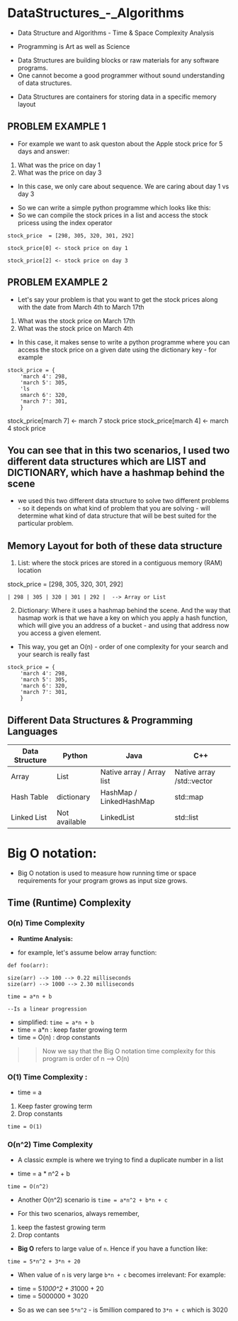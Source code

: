 # DataStructures_-_Algorithms
* Data Structure and Algorithms - Time &amp; Space Complexity Analysis 

* Programming is Art as well as Science 

- Data Structures are building blocks or raw materials for any software programs. 
- One cannot become a good programmer without sound understanding of data structures.

* Data Structures are containers for storing data in a specific memory layout 

## PROBLEM EXAMPLE 1  
- For example we want to ask queston about the Apple stock price for 5 days and answer:
1) What was the price on day 1
2) What was the price on day 3

* In this case, we only care about sequence. We are caring about day 1 vs day 3

- So we can write a simple python programme which looks like this:
- So we can compile the stock prices in a list and access the stock pricess using the index operator 

```
stock_price  = [298, 305, 320, 301, 292]

stock_price[0] <- stock price on day 1

stock_price[2] <- stock price on day 3
```

## PROBLEM EXAMPLE 2
- Let's say your problem is that you want to get the stock prices along with the date from March 4th to March 17th 

1) What was the stock price on March 17th 
2) What was the stock price on March 4th 

* In this case, it makes sense to write a python programme where you can access the stock price on a given date using the dictionary key - for example 

```
stock_price = {
    'march 4': 298, 
    'march 5': 305,
    'ls
    smarch 6': 320,
    'march 7': 301,
    }
```


stock_price[march 7] <- march 7 stock price
stock_price[march 4] <- march 4 stock price 

## You can see that in this two scenarios, I used two different data structures which are LIST and DICTIONARY, which have a hashmap behind the scene

* we used this two different data structure to solve two different problems - so it depends on what kind of problem that you are solving - will determine what kind of data structure that will be best suited for the particular problem. 

## Memory Layout for both of these data structure
1) List: where the stock prices are stored in a contiguous memory (RAM) location

stock_price = [298, 305, 320, 301, 292]
```
| 298 | 305 | 320 | 301 | 292 |  --> Array or List 
```

2) Dictionary: Where it uses a hashmap behind the scene. And the way that hasmap work is that we have a key on which you apply a hash function, which will give you an address of a bucket - and using that address now you access a given element. 

* This way, you get an O(n) - order of one complexity for your search and your search is really fast
```
stock_price = {
    'march 4': 298, 
    'march 5': 305,
    'march 6': 320,
    'march 7': 301,
    }
```

## Different Data Structures & Programming Languages  
| Data Structure  | Python        | Java                     | C++     |
| ---             | ---           | ---                      | ---
| Array           | List          | Native array / Array list| Native array /std::vector|
| Hash Table      | dictionary    | HashMap / LinkedHashMap  | std::map |
| Linked List     | Not available | LinkedList               | std::list  |

# Big O notation:
* Big O notation is used to measure how running time or space requirements for your program grows as input size grows.

## Time (Runtime) Complexity 

### O(n) Time Complexity 
- **Runtime Analysis:** 
* for example, let's assume below array function:
```
def foo(arr):

size(arr) --> 100 --> 0.22 milliseconds
size(arr) --> 1000 --> 2.30 milliseconds

time = a*n + b

--Is a linear progression
```

* simplified:
`time = a*n + b` 
* time = a*n  : keep faster growing term
* time = O(n) : drop constants 

>> Now we say that the Big O notation time complexity for this program is order of n --> O(n)

### O(1) Time Complexity :
* time = a

1) Keep faster growing term 
2) Drop constants 

`time = O(1)`

### O(n^2) Time Complexity 
- A classic exmple is where we trying to find a duplicate number in a list 

* time = a * n^2 + b

`time = O(n^2)`

* Another O(n^2) scenario is
`time = a*n^2 + b*n + c`

- For this two scenarios, always remember, 
1) keep the fastest growing term
2) Drop contants 

- **Big O** refers to large value of `n`. Hence if you have a function like:

`time = 5*n^2 + 3*n + 20`

- When value of `n` is very large `b*n + c` becomes irrelevant: For example:

* time = 5*1000^2 + 3*1000 + 20
* time = 5000000 + 3020

- So as we can see `5*n^2` - is 5million compared to `3*n + c` which is 3020

 


